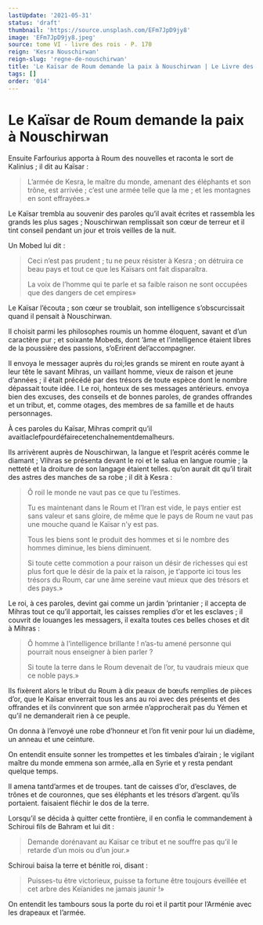 ```yaml
---
lastUpdate: '2021-05-31'
status: 'draft'
thumbnail: 'https://source.unsplash.com/EFm7JpD9jy8'
image: 'EFm7JpD9jy8.jpeg'
source: tome VI - livre des rois - P. 170
reign: 'Kesra Nouschirwan'
reign-slug: 'regne-de-nouschirwan'
title: 'Le Kaïsar de Roum demande la paix à Nouschirwan | Le Livre des Rois | Shâhnâmeh'
tags: []
order: '014'
---
```


# Le Kaïsar de Roum demande la paix à Nouschirwan

Ensuite Farfourius apporta à Roum des nouvelles et raconta le sort de Kalinius ; il dit au Kaïsar :

> L’armée de Kesra, le maître du monde, amenant des éléphants et son trône, est arrivée ; c’est une armée telle que la me ; et les montagnes en sont effrayées.»

Le Kaïsar trembla au souvenir des paroles qu’il avait écrites et rassembla les grands les plus sages ; Nouschirwan remplissait son cœur de terreur et il tint conseil pendant un jour et trois veilles de la nuit.

Un Mobed lui dit :

> Ceci n’est pas prudent ; tu ne peux résister à Kesra ; on détruira ce beau pays et tout ce que les Kaïsars ont fait disparaîtra.
>
> La voix de l’homme qui te parle et sa faible raison ne sont occupées que des dangers de cet empires»

Le Kaïsar l’écouta ; son cœur se troublait, son intelligence s’obscurcissait quand il pensait à Nouschirwan.

Il choisit parmi les philosophes roumis un homme éloquent, savant et d’un caractère pur ; et soixante Mobeds, dont ’âme et l’intelligence étaient libres de la poussière des passions, s’oErirent del’accompagner.

Il envoya le messager auprès du roi;les grands se mirent en route ayant à leur tête le savant Mihras, un vaillant homme, vieux de raison et jeune d’années ; il était précédé par des trésors de toute espèce dont le nombre dépassait toute idée. l Le roi, honteux de ses messages antérieurs. envoya bien des excuses, des conseils et de bonnes paroles, de grandes offrandes et un tribut, et, comme otages, des membres de sa famille et de hauts personnages.

À ces paroles du Kaïsar, Mihras comprit qu’il avaitlaclefpourdéfairecetenchalnementdemalheurs.

Ils arrivèrent auprès de Nouschirwan, la langue et l’esprit acérés comme le diamant ; Vlihras se présenta devant le roi et le salua en langue roumie ; la netteté et la droiture de son langage étaient telles. qu’on aurait dit qu’il tirait des astres des manches de sa robe ; il dit à Kesra :

> Ô roil le monde ne vaut pas ce que tu l’estimes.
>
> Tu es maintenant dans le Roum et l’Iran est vide, le pays entier est sans valeur et sans gloire, de même que le pays de Roum ne vaut pas une mouche quand le Kaïsar n’y est pas.
>
> Tous les biens sont le produit des hommes et si le nombre des hommes diminue, les biens diminuent.
>
> Si toute cette commotion a pour raison un désir de richesses qui est plus fort que le désir de la paix et la raison, je t’apporte ici tous les trésors du Roum, car une âme sereine vaut mieux que des trésors et des pays.»

Le roi, à ces paroles, devint gai comme un jardin ’printanier ; il accepta de Mihras tout ce qu’il apportait, les caisses remplies d’or et les esclaves ; il couvrit de louanges les messagers, il exalta toutes ces belles choses et dit à Mihras :

> Ô homme à l’intelligence brillante ! 
 n’as-tu amené personne qui pourrait nous enseigner à bien parler ?
>
> Si toute la terre dans le Roum devenait de l’or, tu vaudrais mieux que ce noble pays.»

Ils fixèrent alors le tribut du Roum à dix peaux de bœufs remplies de pièces d’or, que le Kaïsar enverrait tous les ans au roi avec des présents et des offrandes et ils convinrent que son armée n’approcherait pas du Yémen et qu’il ne demanderait rien à ce peuple.

On donna à l’envoyé une robe d’honneur et l’on fit venir pour lui un diadème, un anneau et une ceinture.

On entendit ensuite sonner les trompettes et les timbales d’airain ; le vigilant maître du monde emmena son armée,.alla en Syrie et y resta pendant quelque temps.

Il amena tantd’armes et de troupes. tant de caisses d’or, d’esclaves, de trônes et de couronnes, que ses éléphants et les trésors d’argent. qu’ils portaient. faisaient fléchir le dos de la terre.

Lorsqu’il se décida à quitter cette frontière, il en confia le commandement à Schiroui fils de Bahram et lui dit :

> Demande dorénavant au Kaïsar ce tribut et ne souffre pas qu’il le retarde d’un mois ou d’un jour.»

Schiroui baisa la terre et bénitle roi, disant :

> Puisses-tu être victorieux, puisse ta fortune être toujours éveillée et cet arbre des Keïanides ne jamais jaunir !»

On entendit les tambours sous la porte du roi et il partit pour l’Arménie avec les drapeaux et l’armée.

